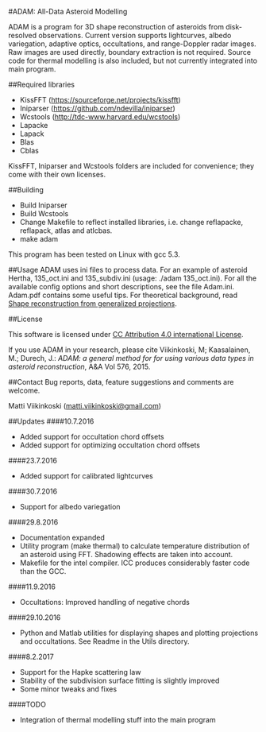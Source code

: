 #ADAM: All-Data Asteroid Modelling

ADAM is a program for 3D shape reconstruction of asteroids from disk-resolved observations. Current version supports  lightcurves, albedo variegation, adaptive optics, occultations, and range-Doppler radar images. Raw images are used directly, boundary extraction is not required. Source code for thermal modelling is also included, but not currently integrated into main program.

##Required libraries
- KissFFT (https://sourceforge.net/projects/kissfft)
- Iniparser (https://github.com/ndevilla/iniparser)
- Wcstools (http://tdc-www.harvard.edu/wcstools)
- Lapacke
- Lapack
- Blas
- Cblas

KissFFT, Iniparser and Wcstools folders are included for convenience; they come with their own licenses.

##Building
- Build Iniparser
- Build Wcstools
- Change Makefile to reflect installed libraries, i.e. change reflapacke, reflapack, atlas and atlcbas.
- make adam

This program has been tested on Linux with gcc 5.3.

##Usage
ADAM uses ini files to process data. For an example of asteroid Hertha, 135_oct.ini and 135_subdiv.ini (usage: ./adam 135_oct.ini). For all the available config options and short descriptions, see the file Adam.ini.
Adam.pdf contains some useful tips. For theoretical background, read [Shape reconstruction from generalized projections](http://urn.fi/URN:ISBN:978-952-15-3673-1).

##License

This software is licensed under [CC Attribution 4.0 international License](https://creativecommons.org/licenses/by/4.0/legalcode).

If you use ADAM in your research, please cite
Viikinkoski, M; Kaasalainen, M.; Durech, J.: *ADAM: a general method for for using various data types in asteroid reconstruction*, A&A Vol 576, 2015.

##Contact
Bug reports, data, feature suggestions and comments are welcome.

Matti Viikinkoski (matti.viikinkoski@gmail.com)

##Updates
####10.7.2016
- Added support for occultation chord offsets
- Added support for optimizing occultation chord offsets

####23.7.2016
- Added support for calibrated lightcurves

####30.7.2016
- Support for albedo variegation

####29.8.2016
- Documentation expanded
- Utility program (make thermal) to calculate temperature distribution of an asteroid using FFT. Shadowing effects are taken into account.
- Makefile for the intel compiler. ICC produces considerably faster code than the GCC. 

####11.9.2016
- Occultations: Improved handling of negative chords

####29.10.2016
- Python and Matlab utilities for displaying shapes and plotting projections and occultations. See Readme in the Utils directory.

####8.2.2017
- Support for the Hapke scattering law
- Stability of the subdivision surface fitting is slightly improved 
- Some minor tweaks and fixes

####TODO
- Integration of thermal modelling stuff into the main program
